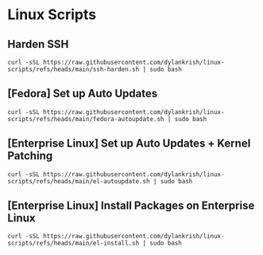 # Linux Scripts

## Harden SSH
```
curl -sSL https://raw.githubusercontent.com/dylankrish/linux-scripts/refs/heads/main/ssh-harden.sh | sudo bash
```

## [Fedora] Set up Auto Updates
```
curl -sSL https://raw.githubusercontent.com/dylankrish/linux-scripts/refs/heads/main/fedora-autoupdate.sh | sudo bash
```

## [Enterprise Linux] Set up Auto Updates + Kernel Patching
```
curl -sSL https://raw.githubusercontent.com/dylankrish/linux-scripts/refs/heads/main/el-autoupdate.sh | sudo bash
```

## [Enterprise Linux] Install Packages on Enterprise Linux
```
curl -sSL https://raw.githubusercontent.com/dylankrish/linux-scripts/refs/heads/main/el-install.sh | sudo bash
```

